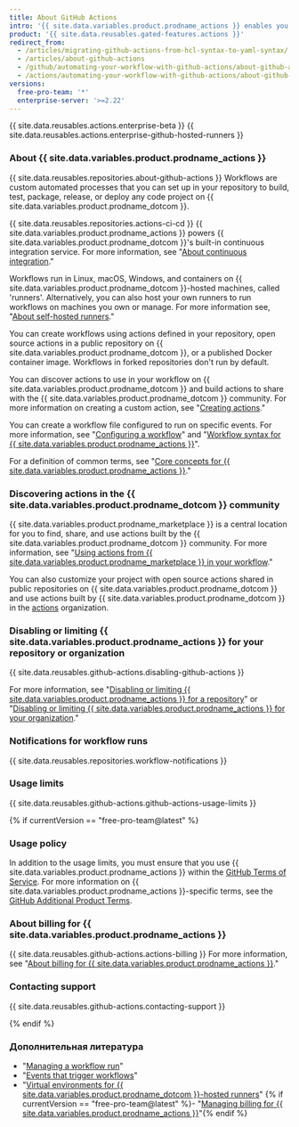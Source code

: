 ```yaml
---
title: About GitHub Actions
intro: '{{ site.data.variables.product.prodname_actions }} enables you to create custom software development life cycle (SDLC) workflows directly in your {{ site.data.variables.product.prodname_dotcom }} repository.'
product: '{{ site.data.reusables.gated-features.actions }}'
redirect_from:
  - /articles/migrating-github-actions-from-hcl-syntax-to-yaml-syntax/
  - /articles/about-github-actions
  - /github/automating-your-workflow-with-github-actions/about-github-actions
  - /actions/automating-your-workflow-with-github-actions/about-github-actions
versions:
  free-pro-team: '*'
  enterprise-server: '>=2.22'
---
```


{{ site.data.reusables.actions.enterprise-beta }}
{{ site.data.reusables.actions.enterprise-github-hosted-runners }}

### About {{ site.data.variables.product.prodname_actions }}

{{ site.data.reusables.repositories.about-github-actions }} Workflows are custom automated processes that you can set up in your repository to build, test, package, release, or deploy any code project on {{ site.data.variables.product.prodname_dotcom }}.

{{ site.data.reusables.repositories.actions-ci-cd }} {{ site.data.variables.product.prodname_actions }} powers {{ site.data.variables.product.prodname_dotcom }}'s built-in continuous integration service. For more information, see "[About continuous integration](/articles/about-continuous-integration)."

Workflows run in Linux, macOS, Windows, and containers on {{ site.data.variables.product.prodname_dotcom }}-hosted machines, called 'runners'. Alternatively, you can also host your own runners to run workflows on machines you own or manage. For more information see, "[About self-hosted runners](/actions/automating-your-workflow-with-github-actions/about-self-hosted-runners)."

You can create workflows using actions defined in your repository, open source actions in a public repository on {{ site.data.variables.product.prodname_dotcom }}, or a published Docker container image. Workflows in forked repositories don't run by default.

You can discover actions to use in your workflow on {{ site.data.variables.product.prodname_dotcom }} and build actions to share with the {{ site.data.variables.product.prodname_dotcom }} community. For more information on creating a custom action, see "[Creating actions](/actions/creating-actions)."

You can create a workflow file configured to run on specific events. For more information, see "[Configuring a workflow](/articles/configuring-a-workflow)" and "[Workflow syntax for {{ site.data.variables.product.prodname_actions }}](/articles/workflow-syntax-for-github-actions)".

For a definition of common terms, see "[Core concepts for {{ site.data.variables.product.prodname_actions }}](/github/automating-your-workflow-with-github-actions/core-concepts-for-github-actions)."

### Discovering actions in the {{ site.data.variables.product.prodname_dotcom }} community

{{ site.data.variables.product.prodname_marketplace }} is a central location for you to find, share, and use actions built by the {{ site.data.variables.product.prodname_dotcom }} community. For more information, see "[Using actions from {{ site.data.variables.product.prodname_marketplace }} in your workflow](/actions/automating-your-workflow-with-github-actions/using-actions-from-github-marketplace-in-your-workflow)."

You can also customize your project with open source actions shared in public repositories on {{ site.data.variables.product.prodname_dotcom }} and use actions built by {{ site.data.variables.product.prodname_dotcom }} in the [actions](https://github.com/actions) organization.

### Disabling or limiting {{ site.data.variables.product.prodname_actions }} for your repository or organization

{{ site.data.reusables.github-actions.disabling-github-actions }}

For more information, see "[Disabling or limiting {{ site.data.variables.product.prodname_actions }} for a repository](/github/administering-a-repository/disabling-or-limiting-github-actions-for-a-repository)" or "[Disabling or limiting {{ site.data.variables.product.prodname_actions }} for your organization](/github/setting-up-and-managing-organizations-and-teams/disabling-or-limiting-github-actions-for-your-organization)."

### Notifications for workflow runs

{{ site.data.reusables.repositories.workflow-notifications }}

### Usage limits

{{ site.data.reusables.github-actions.github-actions-usage-limits }}

{% if currentVersion == "free-pro-team@latest" %}

### Usage policy

In addition to the usage limits, you must ensure that you use {{ site.data.variables.product.prodname_actions }} within the [GitHub Terms of Service](/articles/github-terms-of-service/). For more information on {{ site.data.variables.product.prodname_actions }}-specific terms, see the [GitHub Additional Product Terms](/github/site-policy/github-additional-product-terms#a-actions-usage).

### About billing for {{ site.data.variables.product.prodname_actions }}

{{ site.data.reusables.github-actions.actions-billing }} For more information, see "[About billing for {{ site.data.variables.product.prodname_actions }}](/github/setting-up-and-managing-billing-and-payments-on-github/about-billing-for-github-actions)."

### Contacting support

{{ site.data.reusables.github-actions.contacting-support }}

{% endif %}

### Дополнительная литература

- "[Managing a workflow run](/articles/managing-a-workflow-run)"
- "[Events that trigger workflows](/articles/events-that-trigger-workflows)"
- "[Virtual environments for {{ site.data.variables.product.prodname_dotcom }}-hosted runners](/actions/automating-your-workflow-with-github-actions/virtual-environments-for-github-hosted-runners)"
{% if currentVersion == "free-pro-team@latest" %}- "[Managing billing for {{ site.data.variables.product.prodname_actions }}](/github/setting-up-and-managing-billing-and-payments-on-github/managing-billing-for-github-actions)"{% endif %}
